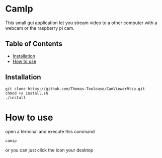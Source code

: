 # CamIp
<p>This small gui application let you stream video to a other computer with a webcam or the raspberry pi cam. </p>


## Table of Contents

- [Installation](#installation)
- [How to use](#how-to-use)
## Installation
```
git clone https://github.com/Thomas-Toulouse/CamViewerRtsp.git
chmod +x install.sh
./install
``` 
# How to use
open a terminal and execute this command
```
camip
```
or you can just click the icon your desktop
